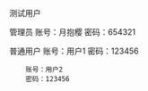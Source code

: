 测试用户

管理员
        账号：月抱樱
        密码：654321
        
普通用户
        账号：用户1
        密码：123456

        账号：用户2
        密码：123456

